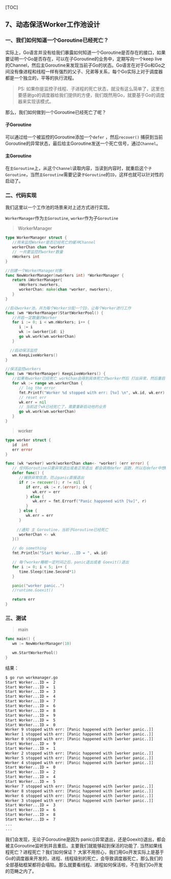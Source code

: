 [TOC]
## 7、动态保活Worker工作池设计


### 一、我们如何知道一个Goroutine已经死亡？
实际上，Go语言并没有给我们暴露如何知道一个Goroutine是否存在的接口，如果要证明一个Go是否存在，可以在子Goroutine的业务中，定期写向一个keep live的Channel，然后主Goroutine来发现当前子Go的状态。Go语言在对于Go和Go之间没有像进程和线程一样有强烈的父子、兄弟等关系，每个Go实际上对于调度器都是一个独立的，平等的执行流程。

>PS: 如果你是监控子线程、子进程的死亡状态，就没有这么简单了，这里也要感谢go的调度器给我们提供的方便，我们既然用Go，就要基于Go的调度器来实现该模式。

那么，我们如何做到一个Goroutine已经死亡了呢？

#### 子Goroutine
可以通过给一个被监控的Goroutine添加一个`defer` ，然后`recover()` 捕获到当前Goroutine的异常状态，最后给主Goroutine发送一个死亡信号，通过`Channel`。

#### 主Goroutine
在`主Goroutine`上，从这个`Channel`读取内容，当读到内容时，就重启这个`子Goroutine`，当然`主Goroutine`需要记录`子Goroutine`的`ID`，这样也就可以针对性的启动了。


### 二、代码实现
我们这里以一个工作池的场景来对上述方式进行实现。

`WorkerManager`作为`主Goroutine`, `worker`作为子`Goroutine`

> WorkerManager

```go
type WorkerManager struct {
   //用来监控Worker是否已经死亡的缓冲Channel
   workerChan chan *worker
   // 一共要监控的worker数量
   nWorkers int
}

//创建一个WorkerManager对象
func NewWorkerManager(nworkers int) *WorkerManager {
   return &WorkerManager{
      nWorkers:nworkers,
      workerChan: make(chan *worker, nworkers),
   }
}

//启动worker池，并为每个Worker分配一个ID，让每个Worker进行工作
func (wm *WorkerManager)StartWorkerPool() {
   //开启一定数量的Worker
   for i := 0; i < wm.nWorkers; i++ {
      i := i
      wk := &worker{id: i}
      go wk.work(wm.workerChan)
   }

  //启动保活监控
   wm.KeepLiveWorkers()
}

//保活监控workers
func (wm *WorkerManager) KeepLiveWorkers() {
   //如果有worker已经死亡 workChan会得到具体死亡的worker然后 打出异常，然后重启
   for wk := range wm.workerChan {
      // log the error
      fmt.Printf("Worker %d stopped with err: [%v] \n", wk.id, wk.err)
      // reset err
      wk.err = nil
      // 当前这个wk已经死亡了，需要重新启动他的业务
      go wk.work(wm.workerChan)
   }
}
```


>worker
```go
type worker struct {
   id  int
   err error
}

func (wk *worker) work(workerChan chan<- *worker) (err error) {
   // 任何Goroutine只要异常退出或者正常退出 都会调用defer 函数，所以在defer中想WorkerManager的WorkChan发送通知
   defer func() {
      //捕获异常信息，防止panic直接退出
      if r := recover(); r != nil {
         if err, ok := r.(error); ok {
            wk.err = err
         } else {
            wk.err = fmt.Errorf("Panic happened with [%v]", r)
         }
      } else {
         wk.err = err
      }
 
     //通知 主 Goroutine，当前子Goroutine已经死亡
      workerChan <- wk
   }()

   // do something
   fmt.Println("Start Worker...ID = ", wk.id)

   // 每个worker睡眠一定时间之后，panic退出或者 Goexit()退出
   for i := 0; i < 5; i++ {
      time.Sleep(time.Second*1)
   }

   panic("worker panic..")
   //runtime.Goexit()

   return err
}
```


### 三、测试

>main
```go
func main() {
   wm := NewWorkerManager(10)

   wm.StartWorkerPool()
}
```

结果：

```bash
$ go run workmanager.go 
Start Worker...ID =  2
Start Worker...ID =  1
Start Worker...ID =  3
Start Worker...ID =  4
Start Worker...ID =  7
Start Worker...ID =  6
Start Worker...ID =  8
Start Worker...ID =  9
Start Worker...ID =  5
Start Worker...ID =  0
Worker 9 stopped with err: [Panic happened with [worker panic..]] 
Worker 1 stopped with err: [Panic happened with [worker panic..]] 
Worker 0 stopped with err: [Panic happened with [worker panic..]] 
Start Worker...ID =  9
Start Worker...ID =  1
Worker 2 stopped with err: [Panic happened with [worker panic..]] 
Worker 5 stopped with err: [Panic happened with [worker panic..]] 
Worker 4 stopped with err: [Panic happened with [worker panic..]] 
Start Worker...ID =  0
Start Worker...ID =  2
Start Worker...ID =  4
Start Worker...ID =  5
Worker 7 stopped with err: [Panic happened with [worker panic..]] 
Worker 8 stopped with err: [Panic happened with [worker panic..]] 
Worker 6 stopped with err: [Panic happened with [worker panic..]] 
Worker 3 stopped with err: [Panic happened with [worker panic..]] 
Start Worker...ID =  3
Start Worker...ID =  6
Start Worker...ID =  8
Start Worker...ID =  7
...
...
```

我们会发现，无论子Goroutine是因为 panic()异常退出，还是Goexit()退出，都会被主Goroutine监听到并且重启。主要我们就能够起到保活的功能了. 当然如果线程死亡？进程死亡？我们如何保证？ 大家不用担心，我们用Go开发实际上是基于Go的调度器来开发的，进程、线程级别的死亡，会导致调度器死亡，那么我们的全部基础框架都将会塌陷。那么就要看线程、进程如何保活啦，不在我们Go开发的范畴之内了。

